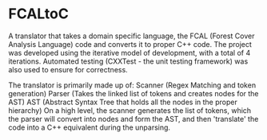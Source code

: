 # FCALtoC
A translator that takes a domain specific language, the FCAL (Forest Cover Analysis Language) code and converts it to proper C++ code.
The project was developed using the iterative model of development, with a total of 4 iterations. 
Automated testing (CXXTest - the unit testing framework) was also used to ensure for correctness.

The translator is primarily made up of:
Scanner (Regex Matching and token generation)
Parser (Takes the linked list of tokens and creates nodes for the AST)
AST (Abstract Syntax Tree that holds all the nodes in the proper hierarchy)
On a high level, the scanner generates the list of tokens, which the parser will convert into nodes and form the AST, and then 'translate' the code into a C++ equivalent during the unparsing.
